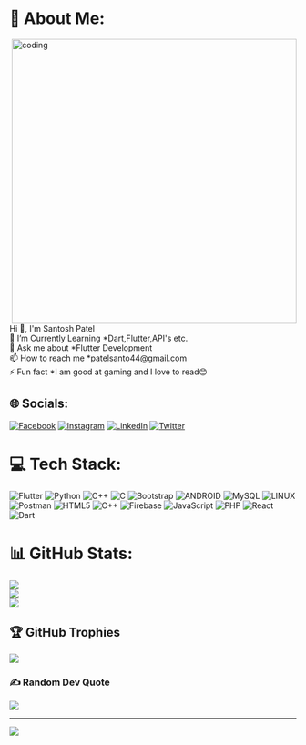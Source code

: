 # 💫 About Me:
<img align="right" alt="coding" width="500" src="https://www.notion.so/image/https%3A%2F%2Fmedia.giphy.com%2Fmedia%2F836HiJc7pgzy8iNXCn%2Fgiphy.gif?table=block&id=ad5a3fbf-1013-463d-bf96-9cc80de73747&cache=v2">
Hi 👋, I'm Santosh Patel<br>🌱 I’m Currently Learning *Dart,Flutter,API's etc.<br>💬 Ask me about *Flutter Development<br>📫 How to reach me *patelsanto44@gmail.com<br>⚡ Fun fact *I am good at gaming and I love to read😊


## 🌐 Socials:
[![Facebook](https://img.shields.io/badge/Facebook-%231877F2.svg?logo=Facebook&logoColor=white)](https://www.facebook.com/santosh.sp.2335) [![Instagram](https://img.shields.io/badge/Instagram-%23E4405F.svg?logo=Instagram&logoColor=white)](https://instagram.com/noob_flutterdev) [![LinkedIn](https://img.shields.io/badge/LinkedIn-%230077B5.svg?logo=linkedin&logoColor=white)](https://www.linkedin.com/in/santosh-patel-60a54924a/) [![Twitter](https://img.shields.io/badge/Twitter-%231DA1F2.svg?logo=Twitter&logoColor=white)](https://twitter.com/patel_santo99) 

# 💻 Tech Stack:
![Flutter](https://img.shields.io/badge/Flutter-%2302569B.svg?style=for-the-badge&logo=Flutter&logoColor=white) ![Python](https://img.shields.io/badge/python-3670A0?style=for-the-badge&logo=python&logoColor=ffdd54) ![C++](https://img.shields.io/badge/c++-%2300599C.svg?style=for-the-badge&logo=c%2B%2B&logoColor=white) ![C](https://img.shields.io/badge/c-%2300599C.svg?style=for-the-badge&logo=c&logoColor=white) ![Bootstrap](https://img.shields.io/badge/bootstrap-%23563D7C.svg?style=for-the-badge&logo=bootstrap&logoColor=white) ![ANDROID](https://img.shields.io/badge/android-%2320232a.svg?style=for-the-badge&logo=android&logoColor=%a4c639) ![MySQL](https://img.shields.io/badge/mysql-%2300f.svg?style=for-the-badge&logo=mysql&logoColor=white) ![LINUX](https://img.shields.io/badge/Linux-FCC624?style=for-the-badge&logo=linux&logoColor=black) ![Postman](https://img.shields.io/badge/Postman-FF6C37?style=for-the-badge&logo=postman&logoColor=white) ![HTML5](https://img.shields.io/badge/html5-%23E34F26.svg?style=for-the-badge&logo=html5&logoColor=white) ![C++](https://img.shields.io/badge/c++-%2300599C.svg?style=for-the-badge&logo=c%2B%2B&logoColor=white) ![Firebase](https://img.shields.io/badge/firebase-%23039BE5.svg?style=for-the-badge&logo=firebase) ![JavaScript](https://img.shields.io/badge/javascript-%23323330.svg?style=for-the-badge&logo=javascript&logoColor=%23F7DF1E) ![PHP](https://img.shields.io/badge/php-%23777BB4.svg?style=for-the-badge&logo=php&logoColor=white) ![React](https://img.shields.io/badge/react-%2320232a.svg?style=for-the-badge&logo=react&logoColor=%2361DAFB) ![Dart](https://img.shields.io/badge/dart-%230175C2.svg?style=for-the-badge&logo=dart&logoColor=white)
# 📊 GitHub Stats:
![](https://github-readme-stats.vercel.app/api?username=PatelSanto&theme=dark&hide_border=false&include_all_commits=false&count_private=false)<br/>
![](https://github-readme-streak-stats.herokuapp.com/?user=PatelSanto&theme=dark&hide_border=false)<br/>
![](https://github-readme-stats.vercel.app/api/top-langs/?username=PatelSanto&theme=dark&hide_border=false&include_all_commits=false&count_private=false&layout=compact)

## 🏆 GitHub Trophies
![](https://github-profile-trophy.vercel.app/?username=PatelSanto&theme=radical&no-frame=false&no-bg=false&margin-w=4)

### ✍️ Random Dev Quote
![](https://quotes-github-readme.vercel.app/api?type=horizontal&theme=radical)

---
[![](https://visitcount.itsvg.in/api?id=PatelSanto&icon=2&color=8)](https://visitcount.itsvg.in)

<!-- Proudly created with GPRM ( https://gprm.itsvg.in ) -->
